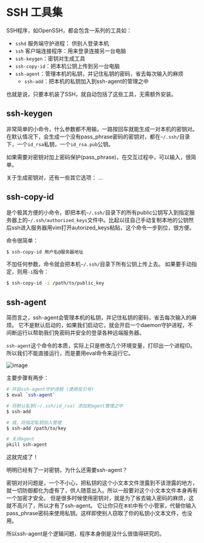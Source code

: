 # SSH 工具集

SSH程序，如OpenSSH，都会包含一系列的工具如：
- `sshd` 服务端守护进程： 供别人登录本机
- `ssh` 客户端连接程序：用来登录连接另一台电脑
- `ssh-keygen`：密钥对生成工具
- `ssh-copy-id`：把本机公钥上传到另一台电脑
- `ssh-agent`：管理本机的私钥，并记住私钥的密码，省去每次输入的麻烦
    - `ssh-add`：把本机的私钥加入到ssh-agent的管理之中

也就是说，只要本机装了SSH，就自动包括了这些工具，无需额外安装。

## ssh-keygen

非常简单的小命令，什么参数都不用输，一路按回车就能生成一对本机的密钥对。
在默认情况下，会生成一个没有pass_phrase密码的密钥对，都在`~/.ssh/`目录下，一个`id_rsa`私钥，一个`id_rsa.pub`公钥。

如果需要对密钥对加上密码保护(pass_phrase)，在交互过程中，可以输入，很简单。

关于生成密钥对，还有一些其它选项：
...

## ssh-copy-id

是个极其方便的小命令，即把本机`~/.ssh/`目录下的所有public公钥写入到指定服务器上的`~/.ssh/authorized_keys`文件中。比起以往自己手动复制本地的公钥然后ssh进入服务器用vim打开autorized_keys粘贴，这个命令一步到位，很方便。

命令很简单：
```sh
$ ssh-copy-id 用户名@服务器地址
```

不加任何参数，命令就会把本机`~/.ssh/`目录下所有公钥上传上去。
如果要手动指定，则用`-i`指令：
```sh
$ ssh-copy-id -i /path/to/public_key
```


## ssh-agent

简而言之，ssh-agent会管理本机的私钥，并记住私钥的密码，省去每次输入的麻烦。
它不是默认启动的，如果我们启动它，就会开启一个daemon守护进程，不间断运行以帮助我们免密码并安全的登录各种远端服务器。

`ssh-agent`这个命令的本质，实际上只是修改几个环境变量，打印出一个进程ID。所以我们不能直接运行，而是要用eval命令来运行它。

![image](https://user-images.githubusercontent.com/14041622/48987707-326ba200-f15c-11e8-96db-16d59a284b3e.png)


主要步骤有两步：
```sh
# 开启ssh-agent守护进程 (使用反引号)
$ eval `ssh-agent`

# 将默认私钥(~/.ssh/id_rsa) 添加到agent管理之中
$ ssh-add

# 或，将指定私钥加入管理
$ ssh-add /path/to/key

# 关闭agent
pkill ssh-agent
```
这就完成了！

明明已经有了一对密钥，为什么还需要ssh-agent？

密钥对对问题是，一个不小心，把私钥的这个小文本文件泄露到不该泄露的地方，就一切防御都化为虚有了，供人随意出入。所以一般要对这个小文本文件本身再有一个加密才安全。
但是很多时候使用密钥对，就是为了省去输入密码的麻烦，这就不高兴了，所以才有了ssh-agent。
它让你只在`本机`中有个小管家，代替你输入pass_phrase密码来使用私钥。这样即使别人窃取了你的私钥小文本文件，也没用。

所以ssh-agent是个逻辑问题，程序本身倒是没什么很值得研究的。